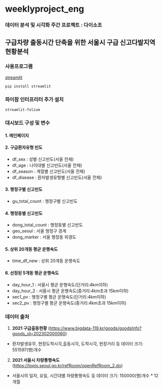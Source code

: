 # weeklyproject_eng
### 데이터 분석 및 시각화 주간 프로젝트 : 다이소조
## 구급차량 출동시간 단축을 위한 서울시 구급 신고다발지역 현황분석

### 사용프로그램
[streamlit](https://streamlit.io/)

```
pip install streamlit
```

### 파이참 인터프리터 추가 설치

```
streamlit-folium
```

### 대시보드 구성 및 변수

#### 1. 메인페이지

#### 2. 구급환자유형 빈도
- df_sex : 성별 신고빈도(서울 전체)
- df_age : 나이대별 신고빈도(서울 전체)
- df_season : 계절별 신고빈도(서울 전체)
- df_disease : 환자발생유형별 신고빈도(서울 전체)

#### 3. 행정구별 신고빈도
- gu_total_count : 행정구별 신고빈도

#### 4. 행정동별 신고빈도
- dong_total_count : 행정동별 신고빈도
- geo_seoul : 서울 행정구 경계
- dong_marker : 서울 행정동 위경도

#### 5. 상위 20개동 평균 운행속도
- time_df_new : 상위 20개동 운행속도

#### 6. 선정된 5개동 평균 운행속도
- day_hour_1 : 서울시 평균 운행속도(단거리:4km이하)
- day_hour_2 : 서울시 평균 운행속도(중거리:4km초과 15km이하)
- sec1_pv : 행정구별 평균 운행속도(단거리:4km이하)
- sec2_pv : 행정구별 평균 운행속도(중거리:4km초과 15km이하)

### 데이터 출처
1. **2021 구급출동현황** (https://www.bigdata-119.kr/goods/goodsInfo?goods_id=202302000060)
 - 환자발생유무, 현장도착시각,출동시각, 도착시각, 현장거리 등 데이터 크기: 551597(행)개수

2. **2021 서울시 차량통행속도** (https://topis.seoul.go.kr/refRoom/openRefRoom_2.do)
  - 서울시의 일자, 요일, 시간대별 차량통행속도 등 데이터 크기: 150000(행)개수 * 12개월
